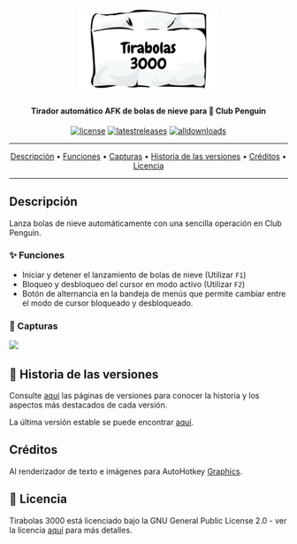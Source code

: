 <!-- Google -->
<meta itemprop="name" content="Tirabolas 3000" />
<meta itemprop="description" content="¿Como Tirar Muchas Bolas de Nieve en Club Penguin?" />
<meta itemprop="image" content="https://github.com/TiVP/Tirabolas-3000" />

<p align="center"><img height="auto" width="50%" src="https://raw.githubusercontent.com/TiVP/Tirabolas-3000/main/assets/cover.png"></p>
<h2 align="center"><b></b></h2>
<h4 align="center">Tirador automático AFK de bolas de nieve para 🐧 Club Penguin</h4>
<p align="center">
<a href="./LICENSE"><img src="https://img.shields.io/github/license/TiVP/Tirabolas-3000?label=Licencia&style=flat" alt="license"></a>
<a href="./releases/latest"><img src="https://img.shields.io/github/v/release/TiVP/Tirabolas-3000?label=%C3%9Altima%20versi%C3%B3n&style=flat" alt="latestreleases"></a>
<a href="#"><img src="https://img.shields.io/github/downloads/TiVP/Tirabolas-3000/total?label=Descargas&style=flat" alt="alldownloads"></a>
</p>
<hr>
<p align="center"><a href="#descripción">Descripción</a> &bull; <a href="#-funciones">Funciones</a> &bull; <a href="#-capturas">Capturas</a> &bull; <a href="#-historia-de-las-versiones">Historia de las versiones</a> &bull; <a href="#créditos">Créditos</a> &bull; <a href="#-licencia">Licencia</a></p>
<hr>

## Descripción

Lanza bolas de nieve automáticamente con una sencilla operación en Club Penguin.

### ✨ Funciones

* Iniciar y detener el lanzamiento de bolas de nieve (Utilizar `F1`)
* Bloqueo y desbloqueo del cursor en modo activo (Utilizar `F2`)
* Botón de alternancia en la bandeja de menús que permite cambiar entre el modo de cursor bloqueado y desbloqueado.

### 📸 Capturas
<img src=./assets/demo_video.gif height=15%>

## 📖 Historia de las versiones

Consulte [aquí](./releases) las páginas de versiones para conocer la historia y los aspectos más destacados de cada versión.

La última versión estable se puede encontrar [aquí](./releases/latest).

## Créditos

Al renderizador de texto e imágenes para AutoHotkey [Graphics](https://github.com/iseahound/Graphics).

## 📄 Licencia

Tirabolas 3000 está licenciado bajo la GNU General Public License 2.0 - ver la licencia [aquí](https://github.com/TiVP/Tirabolas-3000/blob/main/LICENSE) para más detalles.
